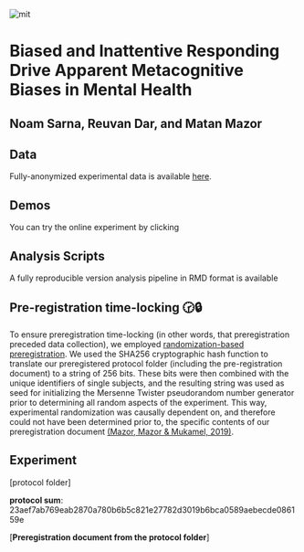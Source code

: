 ![mit](https://img.shields.io/badge/License-MIT-blue.svg)

# Biased and Inattentive Responding Drive Apparent Metacognitive Biases in Mental Health 
## Noam Sarna, Reuvan Dar, and Matan Mazor 

## Data 
Fully-anonymized experimental data is available [here](https://osf.io/6npd9/files/osfstorage). 

## Demos 
You can try the online experiment  by clicking 

## Analysis Scripts
A fully reproducible version analysis pipeline in RMD format is available 

## Pre-registration time-locking 🕝🔒 
To ensure preregistration time-locking (in other words, that preregistration preceded data collection), we employed [randomization-based preregistration](https://medium.com/@mazormatan/cryptographic-preregistration-from-newton-to-fmri-df0968377bb2). We used the SHA256 cryptographic hash function to translate our preregistered protocol folder (including the pre-registration document) to a string of 256 bits. These bits were then combined with the unique identifiers of single subjects, and the resulting string was used as seed for initializing the Mersenne Twister pseudorandom number generator prior to determining all random aspects of the experiment. This way, experimental randomization was causally dependent on, and therefore could not have been determined prior to, the specific contents of our preregistration document [(Mazor, Mazor & Mukamel, 2019)](https://onlinelibrary.wiley.com/doi/10.1111/ejn.14278).

## Experiment

[protocol folder]

**protocol sum**:
23aef7ab769eab2870a780b6b5c821e27782d3019b6bca0589aebecde086159e

[**Preregistration document from the protocol folder**]
